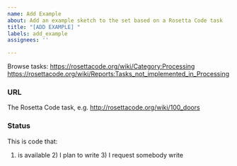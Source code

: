 ```yaml
---
name: Add Example
about: Add an example sketch to the set based on a Rosetta Code task
title: "[ADD EXAMPLE] "
labels: add_example
assignees: ''

---
```


Browse tasks:
https://rosettacode.org/wiki/Category:Processing
https://rosettacode.org/wiki/Reports:Tasks_not_implemented_in_Processing

### URL
The Rosetta Code task, e.g.
http://rosettacode.org/wiki/100_doors

### Status
This is code that:
1) is available 2) I plan to write 3) I request somebody write
